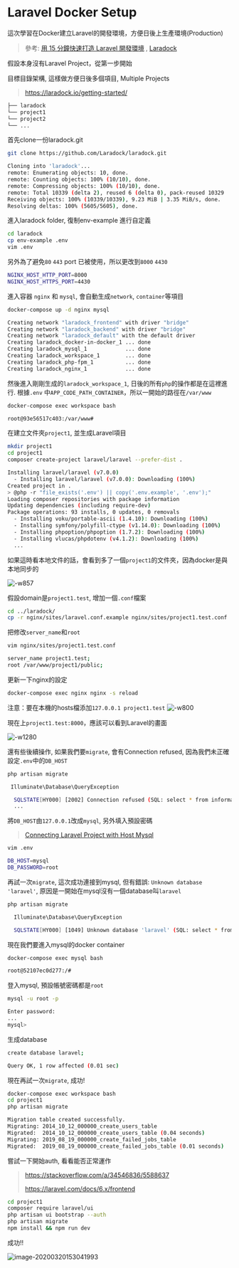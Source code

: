 # Laravel Docker Setup

這次學習在Docker建立Laravel的開發環境，方便日後上生產環境(Production)

> 參考: [用 15 分鐘快速打造 Laravel 開發環境](https://blog.wu-boy.com/2019/12/setup-laravel-environment-in-15-minutes/) , [Laradock](https://laradock.io/getting-started/)

假設本身沒有Laravel Project，從第一步開始

目標目錄架構, 這樣做方便日後多個項目, Multiple Projects
> https://laradock.io/getting-started/

```bash
├── laradock
└── project1
└── project2
└── ...
```

首先clone一份laradock.git

```bash
git clone https://github.com/Laradock/laradock.git

Cloning into 'laradock'...
remote: Enumerating objects: 10, done.
remote: Counting objects: 100% (10/10), done.
remote: Compressing objects: 100% (10/10), done.
remote: Total 10339 (delta 2), reused 6 (delta 0), pack-reused 10329
Receiving objects: 100% (10339/10339), 9.23 MiB | 3.35 MiB/s, done.
Resolving deltas: 100% (5605/5605), done.
```

進入laradock folder, 復制env-example 進行自定義

```bash
cd laradock
cp env-example .env
vim .env	
```
<!--
將`APP_CODE_PATH_HOST`修改為`../www/`，以符合我們一開始的目錄架構

```shell
APP_CODE_PATH_HOST=../www/
```-->

另外為了避免`80` `443` port 已被使用，所以更改到`8000` `4430`

```bash
NGINX_HOST_HTTP_PORT=8000
NGINX_HOST_HTTPS_PORT=4430
```

進入容器 `nginx` 和 `mysql`, 會自動生成`network`, `container`等項目

```bash
docker-compose up -d nginx mysql

Creating network "laradock_frontend" with driver "bridge"
Creating network "laradock_backend" with driver "bridge"
Creating network "laradock_default" with the default driver
Creating laradock_docker-in-docker_1 ... done
Creating laradock_mysql_1            ... done
Creating laradock_workspace_1        ... done
Creating laradock_php-fpm_1          ... done
Creating laradock_nginx_1            ... done
```


然後進入剛剛生成的`laradock_workspace_1`, 日後的所有`php`的操作都是在這裡進行.
根據`.env` 中`APP_CODE_PATH_CONTAINER`，所以一開始的路徑在`/var/www`

```bash
docker-compose exec workspace bash

root@93e56517c403:/var/www#
```

在建立文件夾`project1`, 並生成Laravel項目

```bash
mkdir project1
cd project1
composer create-project laravel/laravel --prefer-dist .

Installing laravel/laravel (v7.0.0)
  - Installing laravel/laravel (v7.0.0): Downloading (100%)
Created project in .
> @php -r "file_exists('.env') || copy('.env.example', '.env');"
Loading composer repositories with package information
Updating dependencies (including require-dev)
Package operations: 93 installs, 0 updates, 0 removals
  - Installing voku/portable-ascii (1.4.10): Downloading (100%)
  - Installing symfony/polyfill-ctype (v1.14.0): Downloading (100%)
  - Installing phpoption/phpoption (1.7.2): Downloading (100%)
  - Installing vlucas/phpdotenv (v4.1.2): Downloading (100%)
  ...
```
如果這時看本地文件的話，會看到多了一個`project1`的文件夾，因為docker是與本地同步的

![-w857](https://i.loli.net/2020/03/22/g6SW74mV3CUP82p.jpg)

假設domain是`project1.test`, 增加一個`.conf`檔案

```bash
cd ../laradock/
cp -r nginx/sites/laravel.conf.example nginx/sites/project1.test.conf
```

把修改`server_name`和`root`
```bash
vim nginx/sites/project1.test.conf

server_name project1.test;
root /var/www/project1/public;
```

更新一下nginx的設定

```bash
docker-compose exec nginx nginx -s reload
```

注意：要在本機的hosts檔添加`127.0.0.1 project1.test`
![-w800](https://i.loli.net/2020/03/22/PZwU8Y6DCVIkFMJ.jpg)


現在上`project1.test:8000`，應該可以看到Laravel的畫面

![-w1280](https://i.loli.net/2020/03/22/TSfysRZWMUAvhPu.jpg)


還有些後續操作, 如果我們要`migrate`, 會有Connection refused, 因為我們未正確設定`.env`中的`DB_HOST`

```bash
php artisan migrate

 Illuminate\Database\QueryException

  SQLSTATE[HY000] [2002] Connection refused (SQL: select * from information_schema.tables where table_schema = laravel and table_name = migrations and table_type = 'BASE TABLE')
  ...
```

將`DB_HOST`由`127.0.0.1`改成`mysql`, 另外填入預設密碼

> [Connecting Laravel Project with Host Mysql](https://github.com/laradock/laradock/issues/869#issuecomment-297674870)

```bash
vim .env

DB_HOST=mysql
DB_PASSWORD=root
```

再試一次`migrate`, 這次成功連接到mysql, 但有錯誤: `Unknown database 'laravel'`, 原因是一開始在mysql沒有一個database叫`laravel`

```bash
php artisan migrate

  Illuminate\Database\QueryException

  SQLSTATE[HY000] [1049] Unknown database 'laravel' (SQL: select * from information_schema.tables where table_schema = laravel and table_name = migrations and table_type = 'BASE TABLE')
```

現在我們要進入mysql的docker container

```bash
docker-compose exec mysql bash

root@52107ec0d277:/#
```

登入mysql, 預設帳號密碼都是`root`

```bash
mysql -u root -p

Enter password:
...
mysql>
```

生成database

```bash
create database laravel;

Query OK, 1 row affected (0.01 sec)
```

現在再試一次`migrate`, 成功!

```bash
docker-compose exec workspace bash
cd project1
php artisan migrate

Migration table created successfully.
Migrating: 2014_10_12_000000_create_users_table
Migrated:  2014_10_12_000000_create_users_table (0.04 seconds)
Migrating: 2019_08_19_000000_create_failed_jobs_table
Migrated:  2019_08_19_000000_create_failed_jobs_table (0.01 seconds)
```

嘗試一下開始auth, 看看能否正常運作

> https://stackoverflow.com/a/34546836/5588637
>
> https://laravel.com/docs/6.x/frontend

```bash
cd project1
composer require laravel/ui
php artisan ui bootstrap --auth
php artisan migrate
npm install && npm run dev
```


成功!!

![image-20200320153041993](https://i.loli.net/2020/03/21/klKnM8mDO5aCpJb.png)


